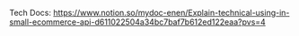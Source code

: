 Tech Docs: https://www.notion.so/mydoc-enen/Explain-technical-using-in-small-ecommerce-api-d611022504a34bc7baf7b612ed122eaa?pvs=4
